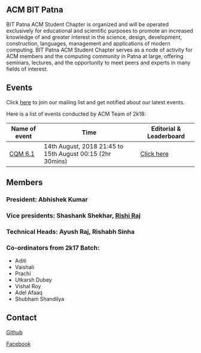 ## ACM BIT Patna

BIT Patna ACM Student Chapter is organized and will be operated exclusively for educational and scientific purposes to promote an increased knowledge of and greater interest in the science, design, development, construction, languages, management and applications of modern computing. BIT Patna ACM Student Chapter serves as a node of activity for ACM members and the computing community in Patna at large, offering seminars, lectures, and the opportunity to meet peers and experts in many fields of interest.

## Events
Click [here](https://groups.google.com/forum/#!forum/acm-bit-patna) to join our mailing list and get notified about our latest events.

Here is a list of events conducted by ACM Team of 2k18:

|Name of event | Time | Editorial & Leaderboard|
| --- | --- | --- |
| [CQM 6.1](https://www.hackerrank.com/cqm-6-1) | 14th August, 2018 21:45 to 15th August 00:15 (2hr 30mins) | [Click here](/cqm-6.1) |

## Members

### President: Abhishek Kumar

### Vice presidents: Shashank Shekhar, [Rishi Raj](https://rishiraj.me)

### Technical Heads: Ayush Raj, Rishabh Sinha

### Co-ordinators from 2k17 Batch: 
* Aditi
* Vaishali
* Prachi
* Utkarsh Dubey
* Vishal Roy
* Adel Afaaq
* Shubham Shandilya


## Contact
[Github](http://github.com/acmbitpatna)

[Facebook](https://www.facebook.com/acmbitpatna)
